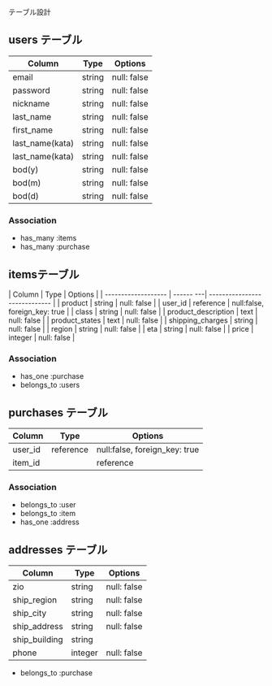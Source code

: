 テーブル設計

## users テーブル

| Column          | Type    | Options     |
| --------------- | --------| ----------- |
| email           | string  | null: false |
| password        | string  | null: false |
| nickname        | string  | null: false |
| last_name       | string  | null: false |
| first_name      | string  | null: false |
| last_name(kata) | string  | null: false |
| last_name(kata) | string  | null: false |
| bod(y)          | string  | null: false |
| bod(m)          | string  | null: false |
| bod(d)          | string  | null: false |

### Association

- has_many :items
- has_many :purchase


## itemsテーブル
| Column              | Type      | Options                       |
| ------------------- | ------ ---| ----------------------------- |
| product             | string    | null: false                   |
| user_id             | reference | null:false, foreign_key: true |
| class               | string    | null: false                   |
| product_description | text      | null: false                   |
| product_states      | text      | null: false                   |
| shipping_charges    | string    | null: false                   |
| region              | string    | null: false                   |
| eta                 | string    | null: false                   |
| price               | integer   | null: false                   |

### Association

- has_one :purchase
- belongs_to :users


## purchases テーブル

| Column  | Type     | Options                       |
| --------| -------- | ----------------------------- |
| user_id | reference| null:false, foreign_key: true |
| item_id|| reference| null:false, foreign_key: true |


### Association

- belongs_to :user
- belongs_to :item
- has_one :address

## addresses テーブル

| Column        | Type    | Options     |
| --------      | ------  | ----------- |
| zio           | string  | null: false |
| ship_region   | string  | null: false |
| ship_city     | string  | null: false |
| ship_address  | string  | null: false |
| ship_building | string  |             |
| phone         | integer | null: false |

- belongs_to :purchase
